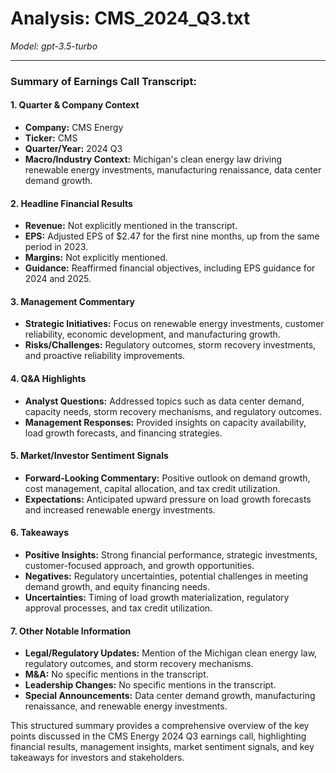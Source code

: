 # Analysis: CMS_2024_Q3.txt

*Model: gpt-3.5-turbo*

---

### Summary of Earnings Call Transcript:

#### 1. **Quarter & Company Context**
- **Company:** CMS Energy
- **Ticker:** CMS
- **Quarter/Year:** 2024 Q3
- **Macro/Industry Context:** Michigan's clean energy law driving renewable energy investments, manufacturing renaissance, data center demand growth.

#### 2. **Headline Financial Results**
- **Revenue:** Not explicitly mentioned in the transcript.
- **EPS:** Adjusted EPS of $2.47 for the first nine months, up from the same period in 2023.
- **Margins:** Not explicitly mentioned.
- **Guidance:** Reaffirmed financial objectives, including EPS guidance for 2024 and 2025.

#### 3. **Management Commentary**
- **Strategic Initiatives:** Focus on renewable energy investments, customer reliability, economic development, and manufacturing growth.
- **Risks/Challenges:** Regulatory outcomes, storm recovery investments, and proactive reliability improvements.

#### 4. **Q&A Highlights**
- **Analyst Questions:** Addressed topics such as data center demand, capacity needs, storm recovery mechanisms, and regulatory outcomes.
- **Management Responses:** Provided insights on capacity availability, load growth forecasts, and financing strategies.

#### 5. **Market/Investor Sentiment Signals**
- **Forward-Looking Commentary:** Positive outlook on demand growth, cost management, capital allocation, and tax credit utilization.
- **Expectations:** Anticipated upward pressure on load growth forecasts and increased renewable energy investments.

#### 6. **Takeaways**
- **Positive Insights:** Strong financial performance, strategic investments, customer-focused approach, and growth opportunities.
- **Negatives:** Regulatory uncertainties, potential challenges in meeting demand growth, and equity financing needs.
- **Uncertainties:** Timing of load growth materialization, regulatory approval processes, and tax credit utilization.

#### 7. **Other Notable Information**
- **Legal/Regulatory Updates:** Mention of the Michigan clean energy law, regulatory outcomes, and storm recovery mechanisms.
- **M&A:** No specific mentions in the transcript.
- **Leadership Changes:** No specific mentions in the transcript.
- **Special Announcements:** Data center demand growth, manufacturing renaissance, and renewable energy investments.

This structured summary provides a comprehensive overview of the key points discussed in the CMS Energy 2024 Q3 earnings call, highlighting financial results, management insights, market sentiment signals, and key takeaways for investors and stakeholders.